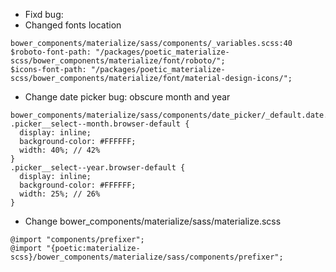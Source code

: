 - Fixd bug:
- Changed fonts location
```
bower_components/materialize/sass/components/_variables.scss:40
$roboto-font-path: "/packages/poetic_materialize-scss/bower_components/materialize/font/roboto/";
$icons-font-path: "/packages/poetic_materialize-scss/bower_components/materialize/font/material-design-icons/";
```

- Change date picker bug: obscure month and year
```
bower_components/materialize/sass/components/date_picker/_default.date.scss
.picker__select--month.browser-default {
  display: inline;
  background-color: #FFFFFF;
  width: 40%; // 42%
}
.picker__select--year.browser-default {
  display: inline;
  background-color: #FFFFFF;
  width: 25%; // 26%
}
```

- Change bower_components/materialize/sass/materialize.scss

```
@import "components/prefixer";
@import "{poetic:materialize-scss}/bower_components/materialize/sass/components/prefixer";
```
